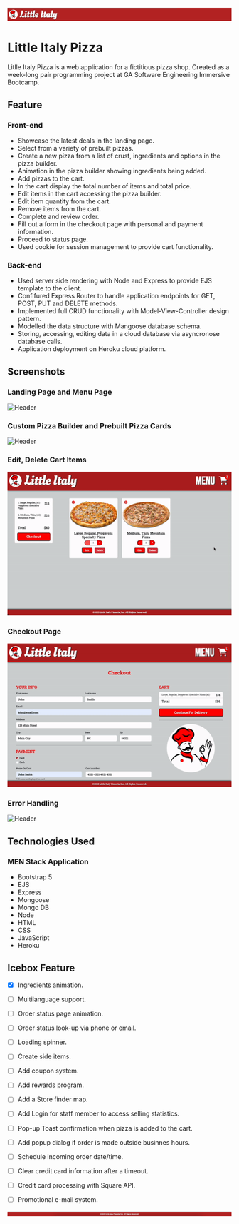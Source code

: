 ![Header](./public/images/readme/header.png)

# Little Italy Pizza

Litlle Italy Pizza is a web application for a fictitious pizza shop.
Created as a week-long pair programming project at GA Software Engineering Immersive Bootcamp.

## Feature

### Front-end
- Showcase the latest deals in the landing page.
- Select from a variety of prebuilt pizzas.
- Create a new pizza from a list of crust, ingredients and options in the pizza builder.
- Animation in the pizza builder showing ingredients being added.
- Add pizzas to the cart.
- In the cart display the total number of items and total price.
- Edit items in the cart accessing the pizza builder.
- Edit item quantity from the cart.
- Remove items from the cart.
- Complete and review order.
- Fill out a form in the checkout page with personal and payment information.
- Proceed to status page.
- Used cookie for session management to provide cart functionality.

### Back-end
- Used server side rendering with Node and Express to provide EJS template to the client.
- Confifured Express Router to handle application endpoints for GET, POST, PUT and DELETE methods. 
- Implemented full CRUD functionality with Model-View-Controller design pattern.
- Modelled the data structure with Mangoose database schema.
- Storing, accessing, editing data in a cloud database via asyncronose database calls.
- Application deployment on Heroku cloud platform.

## Screenshots

### Landing Page and Menu Page
![Header](./public/images/readme/1.gif)

### Custom Pizza Builder and Prebuilt Pizza Cards
![Header](./public/images/readme/2.gif)

### Edit, Delete Cart Items
![Header](./public/images/readme/3.gif)

### Checkout Page
![Header](./public/images/readme/4.gif)

### Error Handling
![Header](./public/images/readme/5.gif)

## Technologies Used

### MEN Stack Application

- Bootstrap 5
- EJS
- Express
- Mongoose
- Mongo DB
- Node
- HTML
- CSS
- JavaScript
- Heroku

## Icebox Feature

- [x] Ingredients animation.
- [ ] Multilanguage support.
- [ ] Order status page animation.
- [ ] Order status look-up via phone or email.
- [ ] Loading spinner.
- [ ] Create side items.
- [ ] Add coupon system.
- [ ] Add rewards program.
- [ ] Add a Store finder map.
- [ ] Add Login for staff member to access selling statistics.
- [ ] Pop-up Toast confirmation when pizza is added to the cart.
- [ ] Add popup dialog if order is made outside businnes hours.
- [ ] Schedule incoming order date/time.
- [ ] Clear credit card information after a timeout.
- [ ] Credit card processing with Square API.
- [ ] Promotional e-mail system.



![Footer](./public/images/readme/footer.png)
